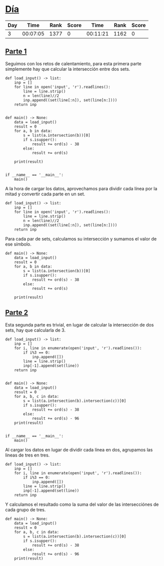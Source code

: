 
# [Día ](./)

| Day | Time     | Rank | Score | Time     | Rank | Score |
|-----|----------|------|-------|----------|------|-------|
| 3   | 00:07:05 | 1377 |     0 | 00:11:21 | 1162 |     0 |

## [Parte 1](./Sol1.py)

Seguimos con los retos de calentamiento, para esta primera parte simplemente
hay que calcular la intersección entre dos sets.

```python3
def load_input() -> list:
    inp = []
    for line in open('input', 'r').readlines():
        line = line.strip()
        n = len(line)//2
        inp.append((set(line[:n]), set(line[n:])))
    return inp


def main() -> None:
    data = load_input()
    result = 0
    for a, b in data:
        s = list(a.intersection(b))[0]
        if s.isupper():
            result += ord(s) - 38
        else:
            result += ord(s)

    print(result)


if __name__ == '__main__':
    main()
```

A la hora de cargar los datos, aprovechamos para dividir cada línea por la mitad
y convertir cada parte en un set.

```python3
def load_input() -> list:
    inp = []
    for line in open('input', 'r').readlines():
        line = line.strip()
        n = len(line)//2
        inp.append((set(line[:n]), set(line[n:])))
    return inp
```

Para cada par de sets, calculamos su intersección y sumamos el valor de ese símbolo.

```python3
def main() -> None:
    data = load_input()
    result = 0
    for a, b in data:
        s = list(a.intersection(b))[0]
        if s.isupper():
            result += ord(s) - 38
        else:
            result += ord(s)

    print(result)
```

## [Parte 2](./Sol2.py)

Esta segunda parte es trivial, en lugar de calcular la intersección de dos sets,
hay que calcularla de 3.

```python3
def load_input() -> list:
    inp = []
    for i, line in enumerate(open('input', 'r').readlines()):
        if i%3 == 0:
            inp.append([])
        line = line.strip()
        inp[-1].append(set(line))
    return inp


def main() -> None:
    data = load_input()
    result = 0
    for a, b, c in data:
        s = list(a.intersection(b).intersection(c))[0]
        if s.isupper():
            result += ord(s) - 38
        else:
            result += ord(s) - 96
    print(result)


if __name__ == '__main__':
    main()

```

Al cargar los datos en lugar de dividir cada línea en dos, agrupamos las lineas
de tres en tres.

```python3
def load_input() -> list:
    inp = []
    for i, line in enumerate(open('input', 'r').readlines()):
        if i%3 == 0:
            inp.append([])
        line = line.strip()
        inp[-1].append(set(line))
    return inp
```

Y calculamos el resultado como la suma del valor de las intersecciónes de cada 
grupo de tres.

```python3
def main() -> None:
    data = load_input()
    result = 0
    for a, b, c in data:
        s = list(a.intersection(b).intersection(c))[0]
        if s.isupper():
            result += ord(s) - 38
        else:
            result += ord(s) - 96
    print(result)
```


